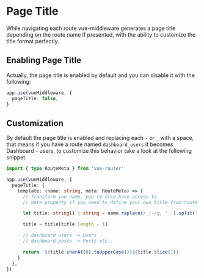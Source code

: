 # Page Title

While navigating each route vue-middleware generates a page title depending on the route name if presented, with the ability to customize the title format perfectly.

## Enabling Page Title

Actually, the page title is enabled by default and you can disable it with the following:

```ts
app.use(vueMiddleware, {
  pageTitle: false,
}
```

## Customization

By default the page title is enabled and replacing each `-` or `_` with a space, that means if you have a route named `dashboard_users` it becomes Dashboard - users, to customize this behavior take a look at the following snippet.

```ts
import { type RouteMeta } from 'vue-router'

app.use(vueMiddleware, {
  pageTitle: {
    template: (name: string, meta: RouteMeta) => {
      // Transform you name, you're also have access to
      // meta property if you need to define your own title from route meta.

      let title: string[] | string = name.replace(/_|-/g, ' ').split(' ')

      title = title[title.length - 1]

      // dashboard_users -> Users
      // dashboard-posts -> Posts etc..

      return `${title.charAt(0).toUpperCase()}${title.slice(1)}`
    }
  },
})
```
